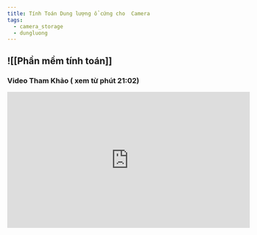 ```yaml
---
title: Tính Toán Dung lượng ổ cứng cho  Camera
tags:
  - camera_storage
  - dungluong
---
```

## ![[Phần mềm tính toán]]

### Video Tham Khảo ( xem từ phút 21:02)

<iframe width="560" height="315" src="https://www.youtube.com/embed/2bTGQBDnOJE?si=tAPauRAQHyd92G_4&amp;start=1262" title="YouTube video player" frameborder="0" allow="accelerometer; autoplay; clipboard-write; encrypted-media; gyroscope; picture-in-picture; web-share" referrerpolicy="strict-origin-when-cross-origin" allowfullscreen></iframe>